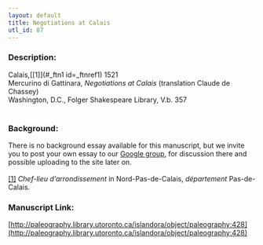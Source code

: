 ```yaml
---
layout: default
title: Negotiations at Calais
utl_id: 87
---
```


### Description:

Calais,<a id="_ftnref1 name=_ftnref1 title=">[[1]](#_ftn1 id=_ftnref1)</a> 1521 <br>
Mercurino di Gattinara, _Negotiations at Calais_ (translation Claude de Chassey)<br>
Washington, D.C., Folger Shakespeare Library, V.b. 357<br>
 <br>


### Background:

There is no background essay available for this manuscript, but we invite you to post your own essay to our [Google group](https://paleography.library.utoronto.ca/content/group-work), for discussion there and possible uploading to the site later on.<br><br>
<a id="_ftn1">[[1]](#_ftnref1)</a> _Chef-lieu d’arrondissement_ in Nord-Pas-de-Calais, _département_ Pas-de-Calais. <br>


### Manuscript Link:

[http://paleography.library.utoronto.ca/islandora/object/paleography:428](http://paleography.library.utoronto.ca/islandora/object/paleography:428)